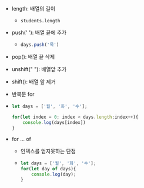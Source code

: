 * length: 배열의 길이

  * `students.length`

* push(' '): 배열 끝에 추가

  * ``` javascript
    days.push('목')
    ```

* pop(): 배열 끝 삭제



* unshift(" "): 배열앞 추가



* shift(): 배열 앞 제거



* 반복문 for

* ``` javascript
  let days = ['월', '화', '수'];
  
  for(let index = 0; index < days.length;index++){
      console.log(days[index])
  }
  ```

* for ... of

  * 인덱스를 얻지못하는 단점

  * ``` javascript
    let days = ['월', '화', '수'];
    for(let day of days){
        console.log(day);
    }
    ```

